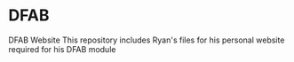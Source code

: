 # DFAB
DFAB Website
This repository includes Ryan's files for his personal website required for his DFAB module
